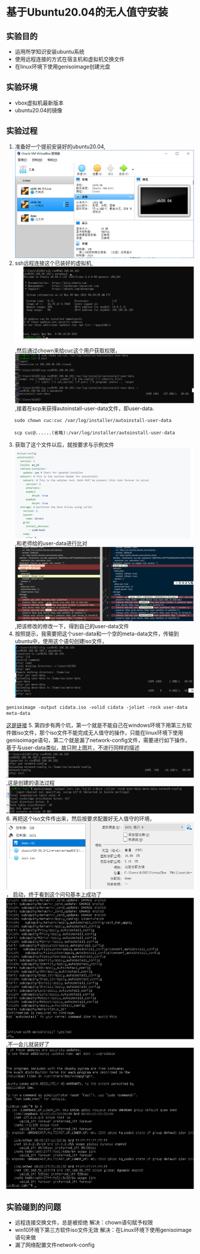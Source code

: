 # 基于Ubuntu20.04的无人值守安装

## 实验目的
* 运用所学知识安装ubuntu系统
* 使用远程连接的方式在宿主机和虚拟机交换文件
* 在linux环境下使用genisoimage创建光盘

## 实验环境
* vbox虚拟机最新版本
* ubuntu20.04的镜像

## 实验过程
1. 准备好一个提前安装好的ubuntu20.04,![prepare](img/prepare.png) 
2. ssh远程连接这个已装好的虚拟机, ![login_ssh1](img/login_ssh1.png),然后通过chown来给cuc这个用户获取权限，
   ![get_userdata](img/get_userdata.png),接着在scp来获得autoinstall-user-data文件，即user-data.

```
   sudo chown cuc:cuc /var/log/installer/autoinstall-user-data

   scp cuc@......(省略):/var/log/installer/autoinstall-user-data
```
3. 获取了这个文件以后，就按要求与示例文件![compare](img/compare2.png),和老师给的user-data进行比对![compare](img/compare1.png),把该修改的修改一下，得到自己的user-data文件
4. 按照提示，我需要把这个user-data和一个空的meta-data文件，传输到ubuntu中，使用这个语句创建iso文件，![try_sftp](img/try_sftp.png)
```
genisoimage -output cidata.iso -volid cidata -joliet -rock user-data meta-data
```
[这是链接](https://cvw.cac.cornell.edu/jetstreampub/imageconfig)
5. 第四步有两个坑，第一个就是不能自己在windows环境下用第三方软件做iso文件，那个iso文件不能完成无人值守的操作，只能在linux环境下使用genisoimage语句，第二个就是漏了network-config文件，需要进行如下操作，基于与user-data类似，故只附上图片，不进行同样的描述![put](img/put-networkconfig.png),这是创建的语法过程![set](img/make-init.png)
6. 再把这个iso文件传出来，然后按要求配置好无人值守的环境，
   ![configuration](img/configuration2.png)，
   启动，终于看到这个问句基本上成功了![yes](img/yes_auto.png),不一会儿就装好了![finish](img/finish.png)

## 实验碰到的问题
* 远程连接交换文件，总是被拒绝 解决：chown语句赋予权限
* win10环境下第三方软件iso文件无效 解决：在Linux环境下使用genisoimage语句来做
* 漏了网络配置文件network-config
   
